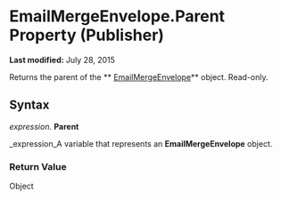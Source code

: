 
# EmailMergeEnvelope.Parent Property (Publisher)

 **Last modified:** July 28, 2015

Returns the parent of the  ** [EmailMergeEnvelope](555dd80e-bac2-96dd-4256-ad1b8006da0f.md)** object. Read-only.

## Syntax

 _expression_. **Parent**

 _expression_A variable that represents an  **EmailMergeEnvelope** object.


### Return Value

Object

